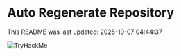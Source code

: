 # Auto Regenerate Repository

This README was last updated: 2025-10-07 04:44:37

 ![TryHackMe](https://tryhackme.com/badge/533634)